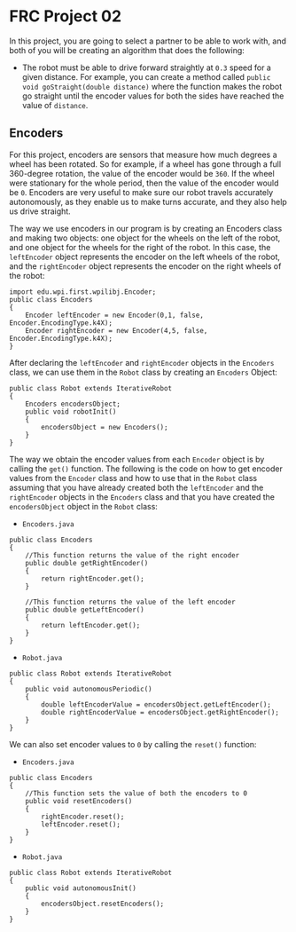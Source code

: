 # FRC Project 02 #
In this project, you are going to select a partner to be able to work with, and both of you will be creating an algorithm that does the following:
* The robot must be able to drive forward straightly at ```0.3``` speed for a given distance. For example, you can create a method called ```public void goStraight(double distance)``` where the function makes the robot go straight until the encoder values for both the sides have reached the value of ```distance```.

## Encoders ##
For this project, encoders are sensors that measure how much degrees a wheel has been rotated. So for example, if a wheel has gone through a full 360-degree rotation, the value of the encoder would be ```360```. If the wheel were stationary for the whole period, then the value of the encoder would be ```0```. Encoders are very useful to make sure our robot travels accurately autonomously, as they enable us to make turns accurate, and they also help us drive straight.

The way we use encoders in our program is by creating an Encoders class and making two objects: one object for the wheels on the left of the robot, and one object for the wheels for the right of the robot. In this case, the ```leftEncoder``` object represents the encoder on the left wheels of the robot, and the ```rightEncoder``` object represents the encoder on the right wheels of the robot: 
```
import edu.wpi.first.wpilibj.Encoder;
public class Encoders 
{
	Encoder leftEncoder = new Encoder(0,1, false, Encoder.EncodingType.k4X);
	Encoder rightEncoder = new Encoder(4,5, false, Encoder.EncodingType.k4X);
}
```

After declaring the ```leftEncoder``` and ```rightEncoder``` objects in the ```Encoders``` class, we can use them in the ```Robot``` class by creating an ```Encoders``` Object:
```
public class Robot extends IterativeRobot 
{
	Encoders encodersObject;
	public void robotInit() 
	{
		encodersObject = new Encoders();
	}
}
```

The way we obtain the encoder values from each ```Encoder``` object is by calling the ```get()``` function. The following is the code on how to get encoder values from the ```Encoder``` class and how to use that in the ```Robot``` class assuming that you have already created both the ```leftEncoder``` and the ```rightEncoder``` objects in the ```Encoders``` class and that you have created the ```encodersObject``` object in the ```Robot``` class:
* ```Encoders.java```
```
public class Encoders 
{
	//This function returns the value of the right encoder
	public double getRightEncoder()
	{
		return rightEncoder.get();
	}
  
	//This function returns the value of the left encoder
	public double getLeftEncoder()
	{
		return leftEncoder.get();
	}
}
```
* ```Robot.java```
```
public class Robot extends IterativeRobot 
{	
	public void autonomousPeriodic() 
	{
		double leftEncoderValue = encodersObject.getLeftEncoder();
		double rightEncoderValue = encodersObject.getRightEncoder();
	}
}
```

We can also set encoder values to ```0``` by calling the ```reset()``` function:
* ```Encoders.java```
```
public class Encoders 
{
	//This function sets the value of both the encoders to 0
	public void resetEncoders()
	{
		rightEncoder.reset();
		leftEncoder.reset();
	}
}
```
* ```Robot.java```
```
public class Robot extends IterativeRobot 
{	
	public void autonomousInit() 
	{
		encodersObject.resetEncoders();
	}
}
```
